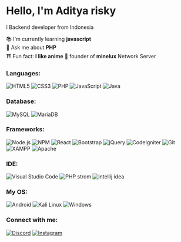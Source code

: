 
# Hello, I'm Aditya risky
I Backend developer from Indonesia

📚 I'm currently learning **javascript**   
💬 Ask me about **PHP**  
⛩️ Fun fact: **I like anime**
🏢 founder of **minelux** Network Server

### Languages:
![HTML5](https://img.shields.io/badge/-HTML5-E34F26?style=flat-square&logo=html5&logoColor=white)
![CSS3](https://img.shields.io/badge/-CSS3-1572B6?style=flat-square&logo=css3)
![PHP](https://img.shields.io/badge/-PHP-777BB4?style=flat-square&logo=php&logoColor=white)
![JavaScript](https://img.shields.io/badge/-JavaScript-F7DF1E?style=flat-square&logo=javascript&logoColor=black)
![Java](https://img.shields.io/badge/-Java-007396?style=flat-square&logo=java)

### Database:
![MySQL](https://img.shields.io/badge/-MySQL-4479A1?style=flat-square&logo=mysql&logoColor=white)
![MariaDB](https://img.shields.io/badge/-MariaDB-003545?style=flat-square&logo=mariadb)

### Frameworks:
![Node.js](https://img.shields.io/badge/-Node.js-339933?style=flat-square&logo=node.js&logoColor=white)
![NPM](https://img.shields.io/badge/-NPM-CB3837?style=flat-square&logo=npm)
![React](https://img.shields.io/badge/-React-61DAFB?style=flat-square&logo=react&logoColor=white)
![Bootstrap](https://img.shields.io/badge/-Bootstrap-563D7C?style=flat-square&logo=bootstrap)
![jQuery](https://img.shields.io/badge/-jQuery-0769AD?style=flat-square&logo=jquery)
![CodeIgniter](https://img.shields.io/badge/-CodeIgniter-EF4223?style=flat-square&logo=codeigniter)
![Git](https://img.shields.io/badge/-Git-F05032?style=flat-square&logo=git&logoColor=white)
![XAMPP](https://img.shields.io/badge/-XAMPP-FB7A24?style=flat-square&logo=xampp)
![Apache](https://img.shields.io/badge/-Apache-D22128?style=flat-square&logo=apache&logoColor=white)

### IDE:
![Visual Studio Code](https://img.shields.io/badge/-Visual%20Studio%20Code-007ACC?style=flat-square&logo=visual-studio-code)
![PHP strom](https://img.shields.io/badge/-PHPStorm-000000?style=flat-square&logo=phpstorm&logoColor=white)
![intellij idea](https://img.shields.io/badge/-IntelliJ%20IDEA-000000?style=flat-square&logo=intellijidea&logoColor=white)

### My OS:
![Android](https://img.shields.io/badge/-Android-3DDC84?style=flat-square&logo=android&logoColor=white)
![Kali Linux](https://img.shields.io/badge/-Kali%20Linux-557C94?style=flat-square&logo=kalilinux&logoColor=white)
![Windows](https://img.shields.io/badge/-Windows-0078D6?style=flat-square&logo=windows&logoColor=white)

### Connect with me:
[![Discord](https://img.shields.io/badge/Discord-7289DA?style=flat-square&logo=discord&logoColor=white)](https://discord.com/users/azumi_z)
[![Instagram](https://img.shields.io/badge/Instagram-E4405F?style=flat-square&logo=instagram&logoColor=white)](https://instagram.com/azumidesuu_)

